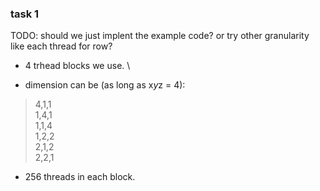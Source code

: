 ### task 1
TODO: should we just implent the example code? or try other granularity like each thread for row?

+ 4 trhead blocks we use. \\  

+ dimension can be (as long as x*y*z = 4):
> 4,1,1 \
> 1,4,1 \
> 1,1,4 \
> 1,2,2 \
> 2,1,2 \
> 2,2,1


+ 256 threads in each block.

